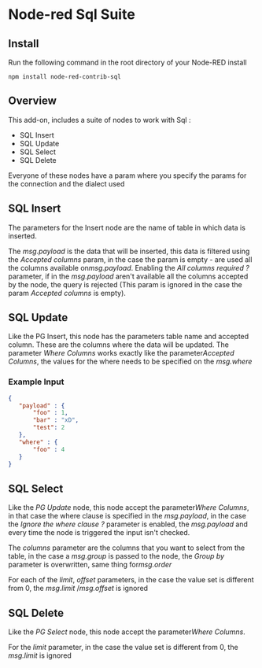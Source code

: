 Node-red Sql Suite
========================


Install
-------

Run the following command in the root directory of your Node-RED install

    npm install node-red-contrib-sql


Overview
-------

This add-on, includes a suite of nodes to work with Sql :

- SQL Insert
- SQL Update
- SQL Select
- SQL Delete

Everyone of these nodes have a param where you specify the params for the connection and the dialect used

## SQL Insert

The parameters for the Insert node are the name of table in which data is inserted.

The ​*msg.payload*​ is the data that will be inserted, this data is filtered using the ​*Accepted columns*​ param, in the case the param is empty - are used all the columns available on ​*msg.payload*​.
Enabling the ​*All columns required ?*​ parameter, if in the ​*msg.payload*​ aren't available all the columns accepted by the node, the query is rejected (This param is ignored in the case the param ​*Accepted columns*​ is empty).

## SQL Update

Like the PG Insert, this node has the parameters table name and accepted column.  These are the columns where the data will be updated. The parameter ​*Where Columns*​ works exactly like the parameter ​*Accepted Columns*​, the values for the where needs to be specified on the ​*msg.where*​

### Example Input

```json
{
   "payload" : {
       "foo" : 1,
       "bar" : "xD",
       "test": 2
   },
   "where" : {
       "foo" : 4
   }
}
```

## SQL Select

Like the ​*PG Update*​ node, this node accept the parameter ​*Where Columns*​, in that case the where clause is specified in the ​*msg.payload*​, in the case the ​*Ignore the where clause ?*​ parameter is enabled, the ​*msg.payload*​ and every time the node is triggered the input isn't checked.

The ​*columns*​ parameter are the columns that you want to select from the table, in the case a ​*msg.group*​ is passed to the node, the ​*Group by*​ parameter is overwritten, same thing for ​*msg.order*​

For each of the ​*limit*​, ​*offset*​ parameters, in the case the value set is different from 0, the ​*msg.limit*​ / ​*msg.offset*​ is ignored

## SQL Delete

Like the ​*PG Select*​ node, this node accept the parameter ​*Where Columns*.

For the ​*limit* parameter, in the case the value set is different from 0, the ​*msg.limit*​ is ignored
